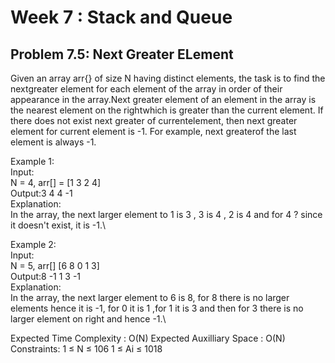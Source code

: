 # Week 7 : Stack and Queue

## Problem 7.5: Next Greater ELement

Given an array arr{} of size N having distinct elements, the task is to find the nextgreater element for each element of the array in order of their appearance in the array.Next greater element of an element in the array is the nearest element on the rightwhich is greater than the current element. If there does not exist next greater of currentelement, then next greater element for current element is -1. For example, next greaterof the last element is always -1.

Example 1:\
Input:\
N = 4, arr[] = [1 3 2 4]\
Output:3 4 4 -1\
Explanation:\
In the array, the next larger element to 1 is 3 , 3 is 4 , 2 is 4 and for 4 ? since it doesn't exist, it is -1.\

Example 2:\
Input:\
N = 5, arr[] [6 8 0 1 3]\
Output:8 -1 1 3 -1\
Explanation:\
In the array, the next larger element to 6 is 8, for 8 there is no larger elements hence it is -1, for 0 it is 1 ,for 1 it is 3 and then for 3 there is no larger element on right and hence -1.\

Expected Time Complexity : O(N) Expected Auxilliary Space : O(N)\
Constraints: 1 ≤ N ≤ 106 1 ≤ Ai ≤ 1018
